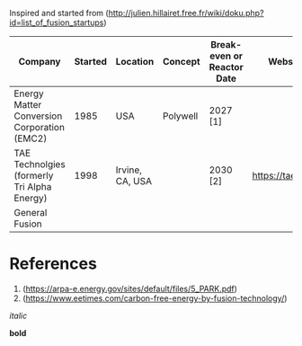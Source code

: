 Inspired and started from (http://julien.hillairet.free.fr/wiki/doku.php?id=list_of_fusion_startups)


| Company | Started | Location | Concept | Break-even or Reactor Date | Website |
| ------- | ------- | -------- | ------- | -------------------------- | ------- |
| Energy Matter Conversion Corporation (EMC2) | 1985 | USA | Polywell | 2027 [1] | |
| TAE Technolgies (formerly Tri Alpha Energy) | 1998 | Irvine, CA, USA |   | 2030 [2] | https://tae.com/ |
| General Fusion                              | 


# References
1. (https://arpa-e.energy.gov/sites/default/files/5_PARK.pdf)
2. (https://www.eetimes.com/carbon-free-energy-by-fusion-technology/)

*italic*

**bold**


